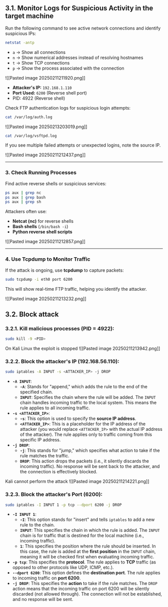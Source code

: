 ## 3.1. Monitor Logs for Suspicious Activity in the target machine

Run the following command to see active network connections and identify suspicious IPs:

```bash
netstat -antp
```
- `a` → Show all connections  
- `n` → Show numerical addresses instead of resolving hostnames  
- `t` → Show TCP connections  
- `p` → Show the process associated with the connection  

![[Pasted image 20250211211920.png]]

- **Attacker's IP:** `192.168.1.110`
- **Port Used:** `6200` (Reverse shell port)
- PID: 4922 (Reverse shell)


Check FTP authentication logs for suspicious login attempts:
```bash
cat /var/log/auth.log
```

![[Pasted image 20250213203019.png]]


```bash
cat /var/log/vsftpd.log
```

If you see multiple failed attempts or unexpected logins, note the source IP.

![[Pasted image 20250211212437.png]]

---

### **3. Check Running Processes**
Find active reverse shells or suspicious services:

```bash
ps aux | grep nc
ps aux | grep bash
ps aux | grep sh
```
Attackers often use:
- **Netcat (nc)** for reverse shells
- **Bash shells** (`/bin/bash -i`)
- **Python reverse shell scripts**

![[Pasted image 20250211212857.png]]

---

### **4. Use Tcpdump to Monitor Traffic**
If the attack is ongoing, use **tcpdump** to capture packets:

```bash
sudo tcpdump -i eth0 port 6200
```
This will show real-time FTP traffic, helping you identify the attacker.

![[Pasted image 20250211213232.png]]


## 3.2. Block attack

 ### 3.2.1. **Kill malicious processes** (PID = 4922):  
  ```bash
  sudo kill -9 <PID>
  ```

On Kali Linux the exploit is stopped
![[Pasted image 20250211213942.png]]

 ### 3.2.2. **Block the attacker's IP** (192.168.56.110):  
```bash
sudo iptables -A INPUT -s <ATTACKER_IP> -j DROP
```

- **`-A INPUT`**:
    - **`-A`**: Stands for "append," which adds the rule to the end of the specified chain.
    - **`INPUT`**: Specifies the chain where the rule will be added. The `INPUT` chain handles incoming traffic to the local system. This means the rule applies to all incoming traffic.
- **`-s <ATTACKER_IP>`**:
    - **`-s`**: This option is used to specify the **source IP address**.
    - **`<ATTACKER_IP>`**: This is a placeholder for the IP address of the attacker (you would replace `<ATTACKER_IP>` with the actual IP address of the attacker). The rule applies only to traffic coming from this specific IP address.
- **`-j DROP`**:
    - **`-j`**: This stands for "jump," which specifies what action to take if the rule matches the traffic.
    - **`DROP`**: This action drops the packets (i.e., it silently discards the incoming traffic). No response will be sent back to the attacker, and the connection is effectively blocked.

Kali cannot perform the attack
![[Pasted image 20250211214221.png]]

 ### 3.2.3. **Block the attacker's Port** (6200):  
```bash
sudo iptables -I INPUT 1 -p tcp --dport 6200 -j DROP
```

- **`-I INPUT 1`**:
    - **`-I`**: This option stands for "insert" and tells `iptables` to add a new rule to the chain.
    - **`INPUT`**: This specifies the chain in which the rule is added. The `INPUT` chain is for traffic that is destined for the local machine (i.e., incoming traffic).
    - **`1`**: This specifies the position where the rule should be inserted. In this case, the rule is added at the **first position** in the `INPUT` chain, meaning it will be checked first when evaluating incoming traffic.
- **`-p tcp`**: This specifies the **protocol**. The rule applies to **TCP** traffic (as opposed to other protocols like UDP, ICMP, etc.).
- **`--dport 6200`**: This option defines the **destination port**. The rule applies to incoming traffic on **port 6200**.
- **`-j DROP`**: This specifies the **action** to take if the rule matches. The `DROP` action means that the incoming traffic on port 6200 will be silently discarded (not allowed through). The connection will not be established, and no response will be sent.
